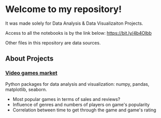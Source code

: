 # Welcome to my repository!

It was made solely for Data Analysis & Data Visualizaiton Projects.

Access to all the notebooks is by the link below:
https://bit.ly/4b4Olbb

Other files in this repository are data sources. 

## About Projects

### [Video games market](https://colab.research.google.com/drive/1GB0_JMylLEVD7bWt752Wp2UtUFuDxuGR?usp=drive_link)
Python packages for data analysis and visualization: numpy, pandas, matplotlib, seaborn.
+ Most popular games in terms of sales and reviews?
+ Influence of genres and numbers of players on game's popularity
+ Correlation between time to get through the game and game's rating
